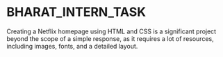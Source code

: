 # BHARAT_INTERN_TASK
Creating a Netflix homepage using HTML and CSS is a significant project beyond the scope of a simple response, as it requires a lot of resources, including images, fonts, and a detailed layout.
